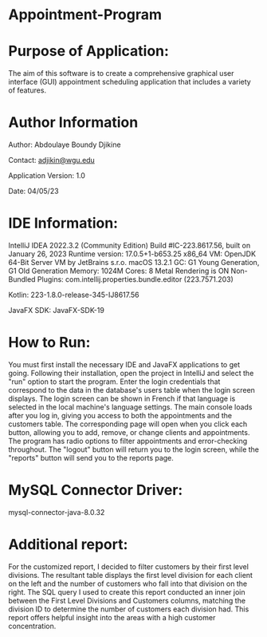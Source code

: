 # Appointment-Program

# Purpose of Application:

The aim of this software is to create a comprehensive graphical user interface (GUI) appointment scheduling application that includes a variety of features.

# Author Information
Author: Abdoulaye Boundy Djikine

Contact: adjikin@wgu.edu

Application Version: 1.0

Date: 04/05/23

# IDE Information:

IntelliJ IDEA 2022.3.2 (Community Edition)
Build #IC-223.8617.56, built on January 26, 2023
Runtime version: 17.0.5+1-b653.25 x86_64
VM: OpenJDK 64-Bit Server VM by JetBrains s.r.o.
macOS 13.2.1
GC: G1 Young Generation, G1 Old Generation
Memory: 1024M
Cores: 8
Metal Rendering is ON
Non-Bundled Plugins:
com.intellij.properties.bundle.editor (223.7571.203)

Kotlin: 223-1.8.0-release-345-IJ8617.56

JavaFX SDK: JavaFX-SDK-19

# How to Run:
You must first install the necessary IDE and JavaFX applications to get going. 
Following their installation, open the project in IntelliJ and select the "run" option to start the program. 
Enter the login credentials that correspond to the data in the database's users table when the login screen displays.
The login screen can be shown in French if that language is selected in the local machine's language settings. 
The main console loads after you log in, giving you access to both the appointments and the customers table. 
The corresponding page will open when you click each button, allowing you to add, remove, or change clients and appointments. 
The program has radio options to filter appointments and error-checking throughout.
The "logout" button will return you to the login screen, while the "reports" button will send you to the reports page.

# MySQL Connector Driver: 
mysql-connector-java-8.0.32

# Additional report:
For the customized report, I decided to filter customers by their first level divisions.
The resultant table displays the first level division for each client on the left and the number of customers who fall into that division on the right.
The SQL query I used to create this report conducted an inner join between the First Level Divisions and Customers columns, matching the division ID to determine the number of customers each division had.
This report offers helpful insight into the areas with a high customer concentration.